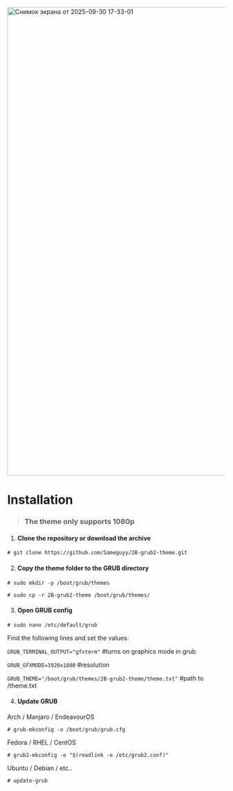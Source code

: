 <img width="1920" height="1080" alt="Снимок экрана от 2025-09-30 17-33-01" src="https://github.com/user-attachments/assets/5ba94369-57ff-4e7b-a819-3ef33984aa02" />



# Installation

> ### __The theme only supports 1080р__

1. #### Clone the repository or download the archive

```
# git clone https://github.com/Sameguyy/2B-grub2-theme.git
```

2. #### Copy the theme folder to the GRUB directory

```
# sudo mkdir -p /boot/grub/themes
```
 
```
# sudo cp -r 2B-grub2-theme /boot/grub/themes/
```

3. #### Open GRUB config
```
# sudo nano /etc/default/grub
```
   
   Find the following lines and set the values:
   
   ``GRUB_TERMINAL_OUTPUT="gfxterm"`` #turns on graphics mode in grub
   
   ``GRUB_GFXMODE=1920х1080`` #resolution
   
   ``GRUB_THEME="/boot/grub/themes/2B-grub2-theme/theme.txt"`` #path to /theme.txt

4. #### Update GRUB
Arch / Manjaro / EndeavourOS
```
# grub-mkconfig -o /boot/grub/grub.cfg
```

   Fedora / RHEL / CentOS
    
```
# grub2-mkconfig -o "$(readlink -e /etc/grub2.conf)"
```

   Ubuntu / Debian / etc..
```
# update-grub
```
